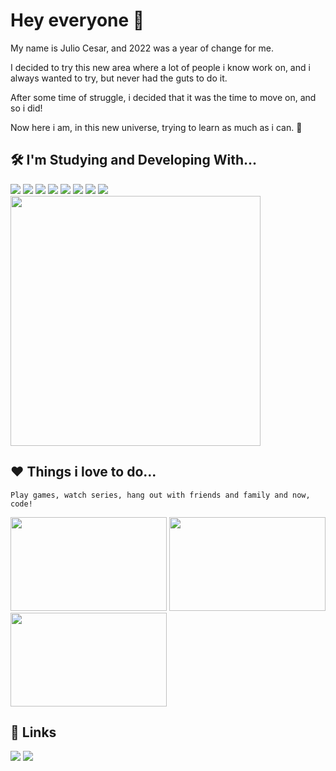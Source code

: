 
# Hey everyone 👋

My name is Julio Cesar, and 2022 was a year of change for me.

I decided to try this new area where a lot of people i know work on, and i always wanted to try, but never had the guts to do it.

After some time of struggle, i decided that it was the time to move on, and so i did!

Now here i am, in this new universe, trying to learn as much as i can. 🙂

## 🛠 I'm Studying and Developing With...
    
<div>
    <img src="https://img.shields.io/badge/HTML-239120?style=for-the-badge&logo=html5&logoColor=white">
    <img src="https://img.shields.io/badge/CSS-239120?&style=for-the-badge&logo=css3&logoColor=white">
    <img src="https://img.shields.io/badge/JavaScript-F7DF1E?style=for-the-badge&logo=javascript&logoColor=black">
    <img src="https://img.shields.io/badge/Python-3776AB?style=for-the-badge&logo=python&logoColor=white">
    <img src="https://img.shields.io/badge/GIT-E44C30?style=for-the-badge&logo=git&logoColor=white">
    <img src="https://img.shields.io/badge/PostgreSQL-316192?style=for-the-badge&logo=postgresql&logoColor=white">
    <img src="https://img.shields.io/badge/Node.js-43853D?style=for-the-badge&logo=node.js&logoColor=white">
    <img src="https://img.shields.io/badge/Visual_Studio_Code-0078D4?style=for-the-badge&logo=visual%20studio%20code&logoColor=white">
    <a href="https://www.codewars.com/users/juliocsx"><img src="https://www.codewars.com/users/juliocsx/badges/small" width="400px"></a>
</div>

   
## ❤ Things i love to do...

    Play games, watch series, hang out with friends and family and now, code!
 
<div>
    <img src="https://c.tenor.com/NCdI2fOl-tQAAAAM/bart-simpson-video-games.gif" width="250" height="150">
    <img src="https://i.pinimg.com/originals/13/42/ec/1342ecb7c01a1c19cfc3d07954bc3831.gif" width="250" height="150">
    <img src="https://c.tenor.com/eQlXwfXcQ4YAAAAM/anime-computer.gif" width="250" height="150">
</div>

## 🔗 Links

<a href="mailto:j.cesarsx50@gmail.com"><img src="https://img.shields.io/badge/Gmail-D14836?style=for-the-badge&logo=gmail&logoColor=white" target="_blank"></a>
<a href="https://www.linkedin.com/in/julio-csouza/" target="_blank"><img src="https://img.shields.io/badge/-LinkedIn-%230077B5?style=for-the-badge&logo=linkedin&logoColor=white" target="_blank"></a> 

